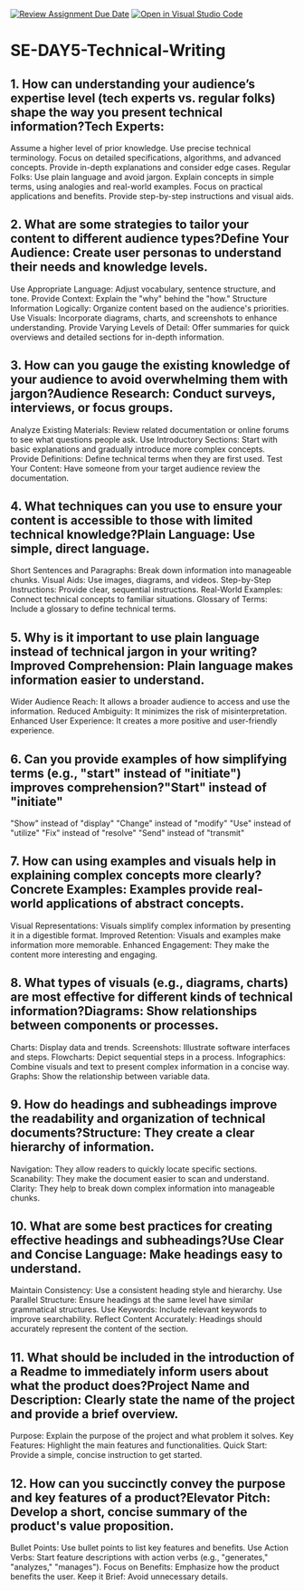 [![Review Assignment Due Date](https://classroom.github.com/assets/deadline-readme-button-22041afd0340ce965d47ae6ef1cefeee28c7c493a6346c4f15d667ab976d596c.svg)](https://classroom.github.com/a/zsAR-pyY)
[![Open in Visual Studio Code](https://classroom.github.com/assets/open-in-vscode-2e0aaae1b6195c2367325f4f02e2d04e9abb55f0b24a779b69b11b9e10269abc.svg)](https://classroom.github.com/online_ide?assignment_repo_id=18464149&assignment_repo_type=AssignmentRepo)
# SE-DAY5-Technical-Writing
## 1. How can understanding your audience’s expertise level (tech experts vs. regular folks) shape the way you present technical information?Tech Experts:
Assume a higher level of prior knowledge.
Use precise technical terminology.
Focus on detailed specifications, algorithms, and advanced concepts.
Provide in-depth explanations and consider edge cases.
Regular Folks:
Use plain language and avoid jargon.
Explain concepts in simple terms, using analogies and real-world examples.
Focus on practical applications and benefits.
Provide step-by-step instructions and visual aids.
## 2. What are some strategies to tailor your content to different audience types?Define Your Audience: Create user personas to understand their needs and knowledge levels.
Use Appropriate Language: Adjust vocabulary, sentence structure, and tone.
Provide Context: Explain the "why" behind the "how."
Structure Information Logically: Organize content based on the audience's priorities.
Use Visuals: Incorporate diagrams, charts, and screenshots to enhance understanding.
Provide Varying Levels of Detail: Offer summaries for quick overviews and detailed sections for in-depth information.
## 3. How can you gauge the existing knowledge of your audience to avoid overwhelming them with jargon?Audience Research: Conduct surveys, interviews, or focus groups.
Analyze Existing Materials: Review related documentation or online forums to see what questions people ask.
Use Introductory Sections: Start with basic explanations and gradually introduce more complex concepts.
Provide Definitions: Define technical terms when they are first used.
Test Your Content: Have someone from your target audience review the documentation.
## 4. What techniques can you use to ensure your content is accessible to those with limited technical knowledge?Plain Language: Use simple, direct language.
Short Sentences and Paragraphs: Break down information into manageable chunks.
Visual Aids: Use images, diagrams, and videos.
Step-by-Step Instructions: Provide clear, sequential instructions.
Real-World Examples: Connect technical concepts to familiar situations.
Glossary of Terms: Include a glossary to define technical terms.
## 5. Why is it important to use plain language instead of technical jargon in your writing?Improved Comprehension: Plain language makes information easier to understand.
Wider Audience Reach: It allows a broader audience to access and use the information.
Reduced Ambiguity: It minimizes the risk of misinterpretation.
Enhanced User Experience: It creates a more positive and user-friendly experience.

## 6. Can you provide examples of how simplifying terms (e.g., "start" instead of "initiate") improves comprehension?"Start" instead of "initiate"
"Show" instead of "display"
"Change" instead of "modify"
"Use" instead of "utilize"
"Fix" instead of "resolve"
"Send" instead of "transmit"
## 7. How can using examples and visuals help in explaining complex concepts more clearly?Concrete Examples: Examples provide real-world applications of abstract concepts.
Visual Representations: Visuals simplify complex information by presenting it in a digestible format.
Improved Retention: Visuals and examples make information more memorable.
Enhanced Engagement: They make the content more interesting and engaging.
## 8. What types of visuals (e.g., diagrams, charts) are most effective for different kinds of technical information?Diagrams: Show relationships between components or processes.
Charts: Display data and trends.
Screenshots: Illustrate software interfaces and steps.
Flowcharts: Depict sequential steps in a process.
Infographics: Combine visuals and text to present complex information in a concise way.
Graphs: Show the relationship between variable data.
## 9. How do headings and subheadings improve the readability and organization of technical documents?Structure: They create a clear hierarchy of information.
Navigation: They allow readers to quickly locate specific sections.
Scanability: They make the document easier to scan and understand.
Clarity: They help to break down complex information into manageable chunks.
## 10. What are some best practices for creating effective headings and subheadings?Use Clear and Concise Language: Make headings easy to understand.
Maintain Consistency: Use a consistent heading style and hierarchy.
Use Parallel Structure: Ensure headings at the same level have similar grammatical structures.
Use Keywords: Include relevant keywords to improve searchability.
Reflect Content Accurately: Headings should accurately represent the content of the section.
## 11. What should be included in the introduction of a Readme to immediately inform users about what the product does?Project Name and Description: Clearly state the name of the project and provide a brief overview.
Purpose: Explain the purpose of the project and what problem it solves.
Key Features: Highlight the main features and functionalities.
Quick Start: Provide a simple, concise instruction to get started.
## 12. How can you succinctly convey the purpose and key features of a product?Elevator Pitch: Develop a short, concise summary of the product's value proposition.
Bullet Points: Use bullet points to list key features and benefits.
Use Action Verbs: Start feature descriptions with action verbs (e.g., "generates," "analyzes," "manages").
Focus on Benefits: Emphasize how the product benefits the user.
Keep it Brief: Avoid unnecessary details.
